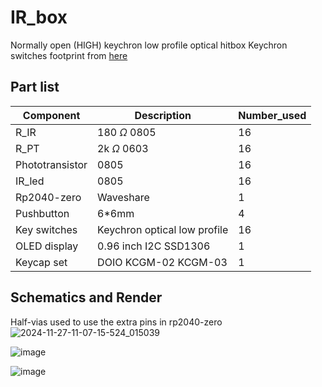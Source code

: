# IR_box
Normally open (HIGH) keychron low profile optical hitbox
Keychron switches footprint from [here](https://github.com/girishji/keychron-optical-keyboard?tab=MIT-1-ov-file)
## Part list
| Component | Description | Number_used |
| --------------- | --------------- | --------------- |
| R_IR | 180 $\Omega$ 0805 | 16 |
| R_PT | 2k $\Omega$ 0603 | 16 |
| Phototransistor | 0805 | 16 |
| IR_led | 0805 | 16 |
| Rp2040-zero | Waveshare | 1 |
| Pushbutton | 6*6mm | 4 |
| Key switches | Keychron optical low profile | 16 |
| OLED display | 0.96 inch I2C SSD1306 | 1 |
| Keycap set | DOIO KCGM-02 KCGM-03| 1 |
## Schematics and Render
Half-vias used to use the extra pins in rp2040-zero
![2024-11-27-11-07-15-524_015039](https://github.com/user-attachments/assets/3baba637-f694-4c44-adab-c2022a374912)

![image](https://github.com/user-attachments/assets/a16b585b-caad-4f81-bade-980876106aa7)

![image](https://github.com/user-attachments/assets/0b9478e3-4c13-4e11-bfff-801d29f9bf52)




